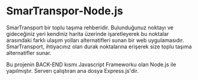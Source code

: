 # SmarTranspor-Node.js

SmarTransport bir toplu taşıma rehberidir. Bulunduğunuz noktayı ve gideceğiniz yeri kendiniz harita üzerinde işaretleyerek bu noktalar arasındaki farklı ulaşım yolları alternatifleri sunan bir web uygulamasıdır. SmarTransport, ihtiyacınız olan durak noktalarına erişerek size toplu taşıma alternatifler sunar.

Bu projenin BACK-END kısmı Javascript Frameworku olan Node.js ile yapılmıştır.
Serverı çalıştıran ana dosya Express.js'dir.
